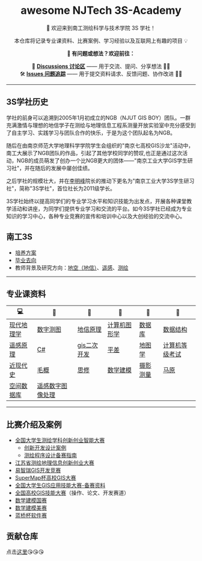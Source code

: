 <div align="center">
  <h1>awesome NJTech 3S-Academy</h1>
  <p>👋 欢迎来到南工测绘科学与技术学院 3S 学社！</p>
  <p>本仓库将记录专业课资料、比赛案例、学习经验以及互联网上有趣的项目 💡</p>
  <p><strong>📌 有问题或想法？欢迎前往：</strong></p>
  <p>
    🧠 <a href="https://github.com/3S-Academy-NJTech/3S-Learning/discussions"><strong>Discussions 讨论区</strong></a> —— 用于交流、提问、分享想法 🤯🥳<br>
    🛠️ <a href="https://github.com/3S-Academy-NJTech/3S-Learning/issues"><strong>Issues 问题追踪</strong></a> —— 用于提交资料请求、反馈问题、协作改进 💬📝
  </p>
</div>


---
## 3S学社历史

学社的前身可以追溯到2005年1月初成立的NGB（NJUT GIS BOY）团队。一群充满激情与理想的地信学子在测绘与地理信息工程系测量开放实验室中充分感受到了自主学习、实践学习与团队合作的快乐，于是为这个团队起名为NGB。

随后在由南京师范大学地理科学学院学生会组织的"南京七高校GIS沙龙"活动中，南工大展示了NGB团队的作品，引起了其他学校同学的赞叹,也正是通过这次活动，NGB的成员萌发了创办一个比NGB更大的团体——"南京工业大学GIS学生研习社"，并在随后的发展中屡创佳绩。

之后学社的规模壮大，并在[李明峰](https://baike.baidu.com/item/%E6%9D%8E%E6%98%8E%E5%B3%B0/3659460)院长的推动下更名为"南京工业大学3S学生研习社"，简称"3S学社"，首位社长为2011级学长。

3S学社始终以提高同学们的专业学习水平和知识技能为出发点，开展各种课堂教学活动和讲座，为同学们提供专业学习和交流的平台。如今3S学社已经成为专业知识的学习中心，各种专业竞赛的宣传和培训中心以及大创经验的交流中心。

## 南工3S
- [培养方案](https://cge.njtech.edu.cn/info/1022/4173.htm)
- [毕业去向](3S/毕业去向)
- 教师背景及研究方向：[地空（地信）](https://cge.njtech.edu.cn/info/1021/2851.htm)、[遥感](https://cge.njtech.edu.cn/info/1021/2852.htm)、[测绘](https://cge.njtech.edu.cn/info/1021/2850.htm)

---

## 专业课资料
| 💻️  | 📖 | 📝   | 📂  | 🎉|💯  |
|--------|------|----------|--------|------|----------|
| [现代地理学](专业课资料/现代地理学.md)   | [数字测图](专业课资料/数字测图.md)   | [地信原理](专业课资料/地信原理.md)    |[计算机图形学](专业课资料/计算机图形学.md)   | [数据库](专业课资料/数据库.md)   | [数据结构](专业课资料/数据结构.md)    |
| [遥感原理](专业课资料/遥感原理.md)   | [C#](专业课资料/Csharp.md)   | [gis二次开发](专业课资料/gis二次开发.md)    |[平差](专业课资料/平差.md)   | [地图学](专业课资料/地图学.md)   | [计算机等级考试](专业课资料/计算机等级考试.md)    |
| [近现代史](专业课资料/近现代史.md)   | [毛概](专业课资料/毛概.md)   | [思修](专业课资料/思修.md)    |[数学建模](专业课资料/数学建模.md)   | [摄影测量](专业课资料/摄影测量.md)   | [马原](专业课资料/马原.md)    |
| [空间数据库](专业课资料/空间数据库.md)   | [遥感数字图像处理](专业课资料/遥感数字图像处理.md)   | []()    |[]()   | []()   | []()    |


---

## 比赛介绍及案例
- [全国大学生测绘学科创新创业智能大赛](https://smt.whu.edu.cn/)
	- [创新开发设计案例](竞赛/创新设计案例.md)
	- [测绘程序设计备赛指南](竞赛/测绘程序设计备赛指南.md)
- [江苏省测绘地理信息创新创业大赛](http://119.45.12.130:6868/#/)
- [易智瑞GIS开发竞赛](https://contest.geoscene.cn/)
- [SuperMap杯高校GIS大赛](http://user.giscontest.com/)
- [全国大学生GIS应用技能大赛-备赛资料](竞赛/GIS应用技能大赛.md)
- [全国高校GIS技能大赛](http://contest.gisera.com/)（操作、论文、开发赛道）
- [数学建模国赛](https://www.mcm.edu.cn/)
- [数学建模美赛](https://www.contest.comap.com/)
- [蓝桥杯软件赛](https://dasai.lanqiao.cn/)

## 贡献仓库
点击[这里](3S/贡献仓库.md)😘😘😘